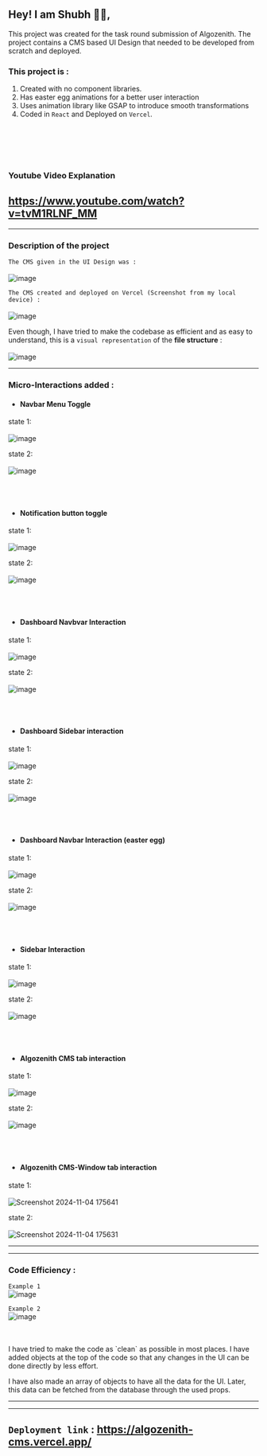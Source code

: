 
## Hey! I am Shubh 👋🏽,

This project was created for the task round submission of Algozenith. The project contains a CMS based UI Design that needed to be developed from scratch and deployed. 

### This project is : 
1. Created with no component libraries. 
2. Has easter egg animations for a better user interaction
3. Uses animation library like GSAP to introduce smooth transformations
4. Coded in `React` and Deployed on `Vercel`.

<br />
<br />
<br />
<br />

### Youtube Video Explanation
https://www.youtube.com/watch?v=tvM1RLNF_MM
---
---
### Description of the project

`The CMS given in the UI Design was :` <br/><br/>
![image](https://github.com/user-attachments/assets/7206fe88-4843-4b15-a347-6051d0828c26)


`The CMS created and deployed on Vercel (Screenshot from my local device) :` <br/><br/>
![image](https://github.com/user-attachments/assets/8df9fb42-5a55-43ff-b39c-74a9922cf7ef)




Even though, I have tried to make the codebase as efficient and as easy to understand, this is a `visual representation` of the **file structure** :
<br /><br />
![image](https://github.com/user-attachments/assets/f8e06c10-eef3-4e8c-9eb0-da3122bf828b)



---

### Micro-Interactions added :

- #### Navbar Menu Toggle  

state 1: 
<br/><br/>
![image](https://github.com/user-attachments/assets/8df9fb42-5a55-43ff-b39c-74a9922cf7ef)

state 2:
<br/><br/>
![image](https://github.com/user-attachments/assets/8a728aea-b89e-4d79-8c39-a70301f0c067)




<br />
<br />

- #### Notification button toggle 

state 1: 
<br/><br/>
![image](https://github.com/user-attachments/assets/8df9fb42-5a55-43ff-b39c-74a9922cf7ef)

state 2:
<br/><br/>
![image](https://github.com/user-attachments/assets/2158773f-4db1-41d5-a158-14effbba4eac)




<br />
<br />

- #### Dashboard Navbvar Interaction 

state 1: 
<br/><br/>
![image](https://github.com/user-attachments/assets/8df9fb42-5a55-43ff-b39c-74a9922cf7ef)

state 2:
<br/><br/>
![image](https://github.com/user-attachments/assets/87510ebf-c5b2-47d5-809d-e245551593d8)




<br />
<br />

- #### Dashboard Sidebar interaction

state 1: 
<br/><br/>
![image](https://github.com/user-attachments/assets/8df9fb42-5a55-43ff-b39c-74a9922cf7ef)

state 2:
<br/><br/>
![image](https://github.com/user-attachments/assets/a23b6cbc-f013-4a1c-b8ad-237423719ebd)




<br />
<br />

- #### Dashboard Navbar Interaction (easter egg)

state 1: 
<br/><br/>
![image](https://github.com/user-attachments/assets/ab0a15c4-7015-4915-bf9b-79155d4a82ba)

state 2:
<br/><br/>
![image](https://github.com/user-attachments/assets/cb1fa1d7-f9a2-40bd-9941-916c16328d48)




<br />
<br />

- #### Sidebar Interaction

state 1: 
<br/><br/>
![image](https://github.com/user-attachments/assets/8df9fb42-5a55-43ff-b39c-74a9922cf7ef)

state 2:
<br/><br/>
![image](https://github.com/user-attachments/assets/51c410d5-0b02-4236-8946-90fc86ee6f86)



<br />
<br />

- #### Algozenith CMS tab interaction  

state 1: 
<br/><br/>
![image](https://github.com/user-attachments/assets/8df9fb42-5a55-43ff-b39c-74a9922cf7ef)

state 2:
<br/><br/>
![image](https://github.com/user-attachments/assets/195a54d2-1306-40d3-b7df-b6a0614d2082)


<br />
<br />

- #### Algozenith CMS-Window tab interaction  

state 1: 
<br/><br/>
![Screenshot 2024-11-04 175641](https://github.com/user-attachments/assets/a31013f9-7cf3-491a-970b-b59ea8c38475)


state 2:
<br/><br/>
![Screenshot 2024-11-04 175631](https://github.com/user-attachments/assets/7d3ca659-382c-4182-86ae-b382fe0b36df)



---
---



### Code Efficiency :

`Example 1` <br />
![image](https://github.com/user-attachments/assets/4a3c194d-42e7-490c-8595-ceb49ddbcfe4)
<br />

`Example 2` <br />
![image](https://github.com/user-attachments/assets/4091c887-6738-4106-be9c-11306c030957)

<br />
<br />
I have tried to make the code as `clean` as possible in most places. I have added objects at the top of the code so that any changes in the UI can be done directly by less effort.

I have also made an array of objects to have all the data for the UI. Later, this data can be fetched from the database through the used props. 


---
---

## `Deployment link` : https://algozenith-cms.vercel.app/




